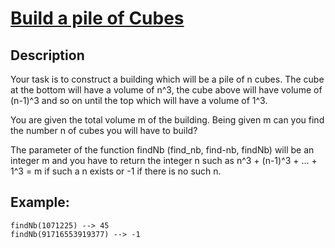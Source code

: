 # [Build a pile of Cubes](https://www.codewars.com/kata/5592e3bd57b64d00f3000047)

## Description

Your task is to construct a building which will be a pile of n cubes. The cube at the bottom will have a volume of n^3, the cube above will have volume of (n-1)^3 and so on until the top which will have a volume of 1^3.

You are given the total volume m of the building. Being given m can you find the number n of cubes you will have to build?

The parameter of the function findNb (find_nb, find-nb, findNb) will be an integer m and you have to return the integer n such as n^3 + (n-1)^3 + ... + 1^3 = m if such a n exists or -1 if there is no such n.

## Example:

```
findNb(1071225) --> 45
findNb(91716553919377) --> -1
```
